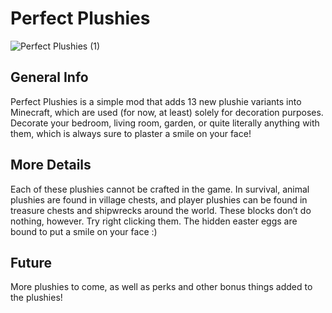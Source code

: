 # Perfect Plushies
![Perfect Plushies (1)](https://github.com/SirJain0/PerfectPlushies/assets/94301223/655f07fe-325d-4eb3-85d0-6498be81ce13)

## General Info

Perfect Plushies is a simple mod that adds 13 new plushie variants into Minecraft, which are used (for now, at least) solely for decoration purposes. Decorate your bedroom, living room, garden, or quite literally anything with them, which is always sure to plaster a smile on your face!

## More Details

Each of these plushies cannot be crafted in the game. In survival, animal plushies are found in village chests, and player plushies can be found in treasure chests and shipwrecks around the world. These blocks don’t do nothing, however. Try right clicking them. The hidden easter eggs are bound to put a smile on your face :)

## Future

More plushies to come, as well as perks and other bonus things added to the plushies!
